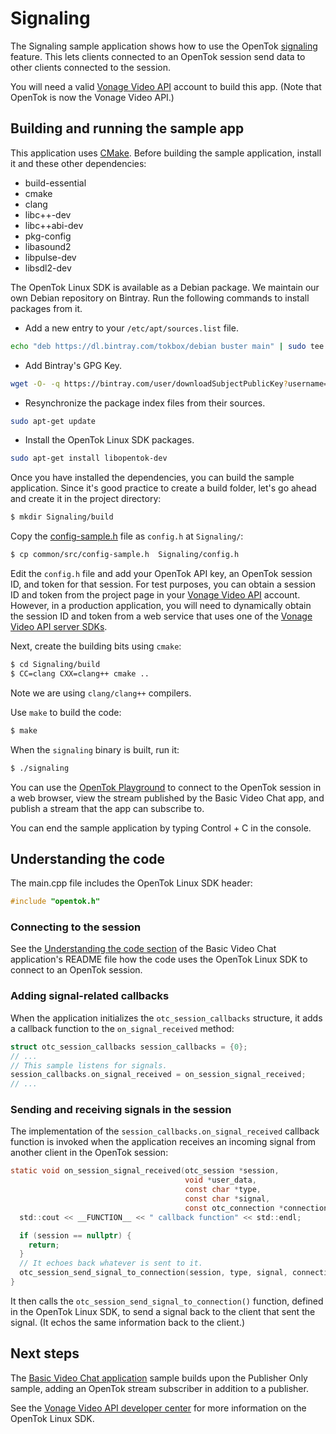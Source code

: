 # Signaling

The Signaling sample application shows how to use the OpenTok
[signaling](https://tokbox.com/developer/guides/signaling/) feature.
This lets clients connected to an OpenTok session send data to other
clients connected to the session.

You will need a valid [Vonage Video API](https://tokbox.com/developer/)
account to build this app. (Note that OpenTok is now the Vonage Video API.)

## Building and running the sample app

This application uses [CMake](https://cmake.org). Before building
the sample application, install it and these other dependencies:

  - build-essential
  - cmake
  - clang
  - libc++-dev
  - libc++abi-dev
  - pkg-config
  - libasound2
  - libpulse-dev
  - libsdl2-dev

The OpenTok Linux SDK is available as a Debian package. We maintain our own
Debian repository on Bintray. Run the following commands to install packages
from it.

* Add a new entry to your `/etc/apt/sources.list` file.

```bash
echo "deb https://dl.bintray.com/tokbox/debian buster main" | sudo tee -a /etc/apt/sources.list
```

* Add Bintray's GPG Key.

```bash
wget -O- -q https://bintray.com/user/downloadSubjectPublicKey?username=bintray | sudo apt-key add -
```

* Resynchronize the package index files from their sources.

```bash
sudo apt-get update
```

* Install the OpenTok Linux SDK packages.

```bash
sudo apt-get install libopentok-dev
```

Once you have installed the dependencies, you can build the sample application.
Since it's good practice to create a build folder, let's go ahead and create it
in the project directory:

```bash
$ mkdir Signaling/build
```

Copy the [config-sample.h](../common/src/config-sample.h) file as `config.h` at
`Signaling/`:

```bash
$ cp common/src/config-sample.h  Signaling/config.h
```

Edit the `config.h` file and add your OpenTok API key,
an OpenTok session ID, and token for that session. For test purposes,
you can obtain a session ID and token from the project page in your
[Vonage Video API](https://tokbox.com/developer/) account. However,
in a production application, you will need to dynamically obtain the session
ID and token from a web service that uses one of
the [Vonage Video API server SDKs](https://tokbox.com/developer/sdks/server/).

Next, create the building bits using `cmake`:

```bash
$ cd Signaling/build
$ CC=clang CXX=clang++ cmake ..
```

Note we are using `clang/clang++` compilers.

Use `make` to build the code:

```bash
$ make
```

When the `signaling` binary is built, run it:

```bash
$ ./signaling
```

You can use the [OpenTok Playground](https://tokbox.com/developer/tools/playground/)
to connect to the OpenTok session in a web browser, view the stream published
by the Basic Video Chat app, and publish a stream that the app can subscribe to.

You can end the sample application by typing Control + C in the console.

## Understanding the code

The main.cpp file includes the OpenTok Linux SDK header:

```c
#include "opentok.h"
```

### Connecting to the session

See the [Understanding the code section](../Basic-Video-Chat/README.md#understanding-the-code)
of the Basic Video Chat application's README file how the code uses the OpenTok Linux SDK
to connect to an OpenTok session.

### Adding signal-related callbacks

When the application initializes the `otc_session_callbacks` structure, it
adds a callback function to the `on_signal_received` method:

```c
struct otc_session_callbacks session_callbacks = {0};
// ...
// This sample listens for signals.
session_callbacks.on_signal_received = on_session_signal_received;
// ...
```

### Sending and receiving signals in the session

The implementation of the `session_callbacks.on_signal_received` callback
function is invoked when the application receives an incoming signal from
another client in the OpenTok session:

```c
static void on_session_signal_received(otc_session *session,
                                       void *user_data,
                                       const char *type,
                                       const char *signal,
                                       const otc_connection *connection) {
  std::cout << __FUNCTION__ << " callback function" << std::endl;

  if (session == nullptr) {
    return;
  }
  // It echoes back whatever is sent to it.
  otc_session_send_signal_to_connection(session, type, signal, connection);
}
```

It then calls the `otc_session_send_signal_to_connection()` function,
defined in the OpenTok Linux SDK, to send a signal back to the client that
sent the signal. (It echos the same information back to the client.)

## Next steps

The [Basic Video Chat application](../Basic-Video_Chat) sample builds upon the
Publisher Only sample, adding an OpenTok stream subscriber in addition to a publisher. 

See the [Vonage Video API developer center](https://tokbox.com/developer/)
for more information on the OpenTok Linux SDK.
